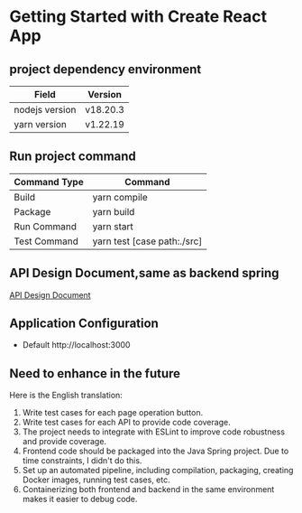 # Getting Started with Create React App

## project dependency environment

| Field           | Version  |
|-----------------|----------|
| nodejs version  | v18.20.3 |
| yarn version    | v1.22.19 |


## Run project command
| Command Type    | Command                      |
|-----------------|------------------------------|
| Build           | yarn compile                 |
| Package         | yarn build                   |
| Run Command     | yarn start                   |
| Test Command    | yarn test [case path:./src]  |

## API Design Document,same as backend spring
[API Design Document](./Document/API-Design-document.pdf)

## Application Configuration
- Default http://localhost:3000

## Need to enhance in the future
Here is the English translation:

1. Write test cases for each page operation button.
2. Write test cases for each API to provide code coverage.
3. The project needs to integrate with ESLint to improve code robustness and provide coverage.
4. Frontend code should be packaged into the Java Spring project. Due to time constraints, I didn't do this.
5. Set up an automated pipeline, including compilation, packaging, creating Docker images, running test cases, etc.
6. Containerizing both frontend and backend in the same environment makes it easier to debug code.
